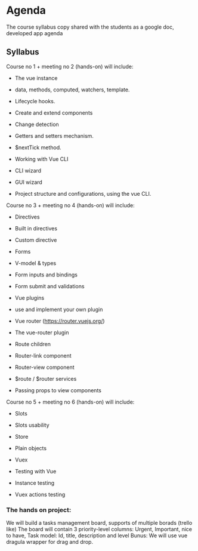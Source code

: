 # Agenda
The course syllabus copy shared with the students as a google doc, developed app agenda 

## Syllabus

Course no 1 + meeting no 2 (hands-on) will include:

- The vue instance
- data, methods, computed, watchers, template.
- Lifecycle hooks.
- Create and extend components

- Change detection
- Getters and setters mechanism.
- $nextTick method.

- Working with Vue CLI
- CLI wizard
- GUI wizard

- Project structure and configurations, using the vue CLI.

Course no 3 + meeting no 4 (hands-on) will include:
- Directives
- Built in directives 
- Custom directive

- Forms
- V-model & types
- Form inputs and bindings
- Form submit and validations

- Vue plugins
- use and implement your own plugin 

- Vue router (https://router.vuejs.org/) 
- The vue-router plugin
- Route children
- Router-link component
- Router-view component
- $route / $router services
- Passing props to view components

Course no 5 + meeting no 6 (hands-on) will include:

- Slots
- Slots usability 

- Store
- Plain objects
- Vuex

- Testing with Vue
- Instance testing
- Vuex actions testing 

### The hands on project:

We will build a tasks management board, supports of multiple borads (trello like) 
The board will contain 3 priority-level columns: Urgent, Important, nice to have, 
Task model:
Id, title, description and level
Bunus: We will use vue dragula wrapper for drag and drop.

